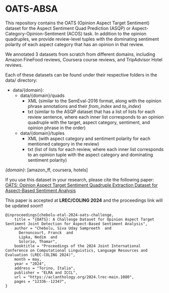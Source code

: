 # OATS-ABSA
This repository contains the OATS (Opinion Aspect Target Sentiment) dataset for the Aspect Sentiment Quad Prediction (ASQP) or Aspect-Category-Opinion-Sentiment (ACOS) task.
In addition to the opinion quadruples, we provide review-level tuples with the dominating sentiment polarity of each aspect category that has an opinion in that review. 

We annotated 3 datasets from scratch from different domains, including Amazon FineFood reviews, Coursera course reviews, and TripAdvisor Hotel reviews. 

Each of these datasets can be found under their respective folders in the data/ directory:
- data/{domain}:
  - data/{domain}/quads  
    - XML (similar to the SemEval-2016 format, along with the opinion phrase annotations and their _from_index_ and _to_index_)
    - txt (similar to the ASQP dataset that has a list of lists for each review sentence, where each inner list corresponds to an opinion quadruple with the target, aspect category, sentiment, and opinion phrase in the order)
  - data/{domain}/tuples
    - XML (with aspect category and sentiment polarity for each mentioned category in the review)
    - txt (list of lists for each review, where each inner list corresponds to an opinion tuple with the aspect category and dominating sentiment polarity)

_{domain}_: \[amazon_ff, coursera, hotels\]

If you use this dataset in your research, please cite the following paper: 
[OATS: Opinion Aspect Target Sentiment Quadruple Extraction Dataset for Aspect-Based Sentiment Analysis](https://arxiv.org/abs/2309.13297)

This paper is accepted at **LREC/COLING 2024** and the proceedings link will be updated soon!!
```
@inproceedings{chebolu-etal-2024-oats-challenge,
    title = "{OATS}: A Challenge Dataset for Opinion Aspect Target Sentiment Joint Detection for Aspect-Based Sentiment Analysis",
    author = "Chebolu, Siva Uday Sampreeth  and
      Dernoncourt, Franck  and
      Lipka, Nedim  and
      Solorio, Thamar",
    booktitle = "Proceedings of the 2024 Joint International Conference on Computational Linguistics, Language Resources and Evaluation (LREC-COLING 2024)",
    month = may,
    year = "2024",
    address = "Torino, Italia",
    publisher = "ELRA and ICCL",
    url = "https://aclanthology.org/2024.lrec-main.1080",
    pages = "12336--12347",
}


```
